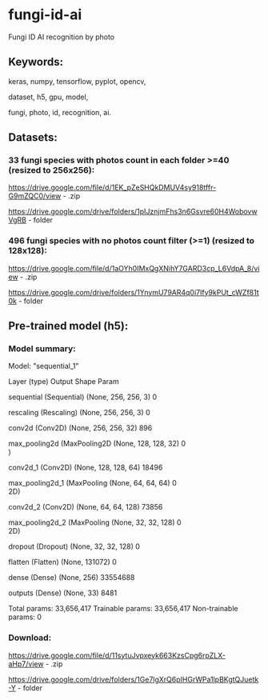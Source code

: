 # fungi-id-ai
Fungi ID AI recognition by photo

## Keywords:
keras, numpy, tensorflow, pyplot, opencv,

dataset, h5, gpu, model,

fungi, photo, id, recognition, ai.


## Datasets:

### 33 fungi species with photos count in each folder >=40 (resized to 256x256):

https://drive.google.com/file/d/1EK_pZeSHQkDMUV4sy918tffr-G9mZQC0/view - .zip

https://drive.google.com/drive/folders/1pIJznjmFhs3n6Gsvre60H4WobovwVgRB - folder 

### 496 fungi species with no photos count filter (>=1) (resized to 128x128):

https://drive.google.com/file/d/1aOYh0IMxQgXNihY7GARD3cp_L6VdpA_8/view - .zip

https://drive.google.com/drive/folders/1YnymU79AR4q0i7Ify9kPUt_cWZf81t0k - folder 

## Pre-trained model (h5):

### Model summary:

Model: "sequential_1"

 Layer (type)                Output Shape              Param    

 sequential (Sequential)     (None, 256, 256, 3)       0         
                                                                 
 rescaling (Rescaling)       (None, 256, 256, 3)       0         
                                                                 
 conv2d (Conv2D)             (None, 256, 256, 32)      896       
                                                                 
 max_pooling2d (MaxPooling2D  (None, 128, 128, 32)     0         
 )                                                               
                                                                 
 conv2d_1 (Conv2D)           (None, 128, 128, 64)      18496     
                                                                 
 max_pooling2d_1 (MaxPooling  (None, 64, 64, 64)       0         
 2D)                                                             
                                                                 
 conv2d_2 (Conv2D)           (None, 64, 64, 128)       73856     
                                                                 
 max_pooling2d_2 (MaxPooling  (None, 32, 32, 128)      0         
 2D)                                                             
                                                                 
 dropout (Dropout)           (None, 32, 32, 128)       0         
                                                                 
 flatten (Flatten)           (None, 131072)            0         
                                                                 
 dense (Dense)               (None, 256)               33554688  
                                                                 
 outputs (Dense)             (None, 33)                8481      
                                                                 

Total params: 33,656,417
Trainable params: 33,656,417
Non-trainable params: 0

### Download:

https://drive.google.com/file/d/11sytuJvpxeyk663KzsCpg6rpZLX-aHp7/view - .zip

https://drive.google.com/drive/folders/1Ge7lgXrQ6pIHGrWPa1lpBKgtQJuetk-Y - folder 
